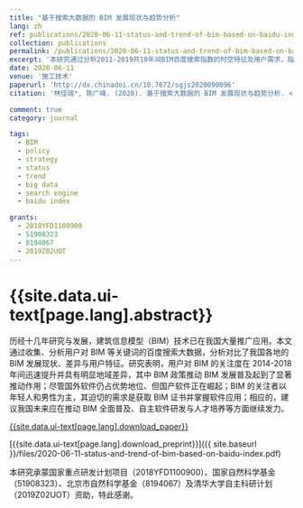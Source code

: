 ```yaml
---
title: "基于搜索大数据的 BIM 发展现状与趋势分析"
lang: zh
ref: publications/2020-06-11-status-and-trend-of-bim-based-on-baidu-index
collection: publications
permalink: /publications/2020-06-11-status-and-trend-of-bim-based-on-baidu-index
excerpt: '本研究通过分析2011-2019共10年间BIM百度搜索指数的时空特征及用户需求，指出我国未来BIM发展应在推动区域均衡、自主软件研发与人才培养等方面着力'
date: 2020-06-11
venue: '施工技术'
paperurl: 'http://dx.chinadoi.cn/10.7672/sgjs2020090096'
citation: '林佳瑞*, 陈广峰. (2020). 基于搜索大数据的 BIM 发展现状与趋势分析. <i>施工技术</i>, 49(9), 96-99. doi: 10.7672/sgjs2020090096'

comment: true
category: journal

tags: 
  - BIM
  - policy
  - strategy
  - status
  - trend
  - big data
  - search engine
  - baidu index

grants:
  - 2018YFD1100900
  - 51908323
  - 8194067
  - 2019Z02UOT
---
```



{{site.data.ui-text[page.lang].abstract}}
====

历经十几年研究与发展，建筑信息模型（BIM）技术已在我国大量推广应用。本文通过收集、分析用户对 BIM 等关键词的百度搜索大数据，分析对比了我国各地的 BIM 发展现状、差异与用户特征。研究表明，用户对 BIM 的关注度在 2014-2018 年间迅速提升并具有明显地域差异，其中 BIM 政策推动 BIM 发展普及起到了显著推动作用；尽管国外软件仍占优势地位、但国产软件正在崛起；BIM 的关注者以年轻人和男性为主，其迫切的需求是获取 BIM 证书并掌握软件应用；相应的，建议我国未来应在推动 BIM 全面普及、自主软件研发与人才培养等方面继续发力。

[{{site.data.ui-text[page.lang].download_paper}}]({{page.paperurl}})

[{{site.data.ui-text[page.lang].download_preprint}}]({{ site.baseurl }}/files/2020-06-11-status-and-trend-of-bim-based-on-baidu-index.pdf)

本研究承蒙国家重点研发计划项目（2018YFD1100900）、国家自然科学基金（51908323）、北京市自然科学基金（8194067）及清华大学自主科研计划（2019Z02UOT）资助，特此感谢。 